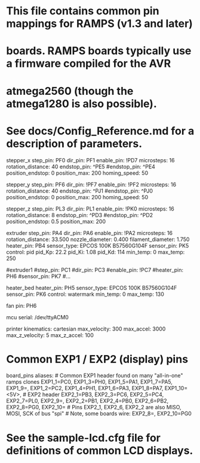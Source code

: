 # This file contains common pin mappings for RAMPS (v1.3 and later)
# boards. RAMPS boards typically use a firmware compiled for the AVR
# atmega2560 (though the atmega1280 is also possible).

# See docs/Config_Reference.md for a description of parameters.

stepper_x
step_pin: PF0
dir_pin: PF1
enable_pin: !PD7
microsteps: 16
rotation_distance: 40
endstop_pin: ^PE5
#endstop_pin: ^PE4
position_endstop: 0
position_max: 200
homing_speed: 50

stepper_y
step_pin: PF6
dir_pin: !PF7
enable_pin: !PF2
microsteps: 16
rotation_distance: 40
endstop_pin: ^PJ1
#endstop_pin: ^PJ0
position_endstop: 0
position_max: 200
homing_speed: 50

stepper_z
step_pin: PL3
dir_pin: PL1
enable_pin: !PK0
microsteps: 16
rotation_distance: 8
endstop_pin: ^PD3
#endstop_pin: ^PD2
position_endstop: 0.5
position_max: 200

extruder
step_pin: PA4
dir_pin: PA6
enable_pin: !PA2
microsteps: 16
rotation_distance: 33.500
nozzle_diameter: 0.400
filament_diameter: 1.750
heater_pin: PB4
sensor_type: EPCOS 100K B57560G104F
sensor_pin: PK5
control: pid
pid_Kp: 22.2
pid_Ki: 1.08
pid_Kd: 114
min_temp: 0
max_temp: 250

#extruder1
#step_pin: PC1
#dir_pin: PC3
#enable_pin: !PC7
#heater_pin: PH6
#sensor_pin: PK7
#...

heater_bed
heater_pin: PH5
sensor_type: EPCOS 100K B57560G104F
sensor_pin: PK6
control: watermark
min_temp: 0
max_temp: 130

fan
pin: PH6

mcu
serial: /dev/ttyACM0

printer
kinematics: cartesian
max_velocity: 300
max_accel: 3000
max_z_velocity: 5
max_z_accel: 100

# Common EXP1 / EXP2 (display) pins
board_pins
aliases:
    # Common EXP1 header found on many "all-in-one" ramps clones
    EXP1_1=PC0, EXP1_3=PH0, EXP1_5=PA1, EXP1_7=PA5, EXP1_9=<GND>,
    EXP1_2=PC2, EXP1_4=PH1, EXP1_6=PA3, EXP1_8=PA7, EXP1_10=<5V>,
    # EXP2 header
    EXP2_1=PB3, EXP2_3=PC6, EXP2_5=PC4, EXP2_7=PL0, EXP2_9=<GND>,
    EXP2_2=PB1, EXP2_4=PB0, EXP2_6=PB2, EXP2_8=PG0, EXP2_10=<RST>
    # Pins EXP2_1, EXP2_6, EXP2_2 are also MISO, MOSI, SCK of bus "spi"
    # Note, some boards wire: EXP2_8=<RST>, EXP2_10=PG0

# See the sample-lcd.cfg file for definitions of common LCD displays.